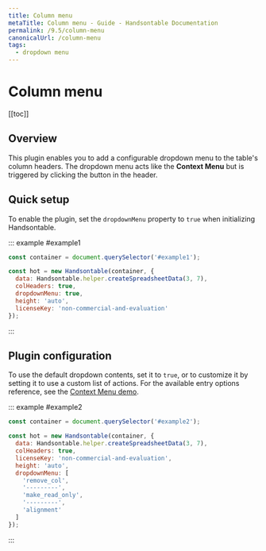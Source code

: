 ```yaml
---
title: Column menu
metaTitle: Column menu - Guide - Handsontable Documentation
permalink: /9.5/column-menu
canonicalUrl: /column-menu
tags:
  - dropdown menu
---
```


# Column menu

[[toc]]

## Overview

This plugin enables you to add a configurable dropdown menu to the table's column headers.
The dropdown menu acts like the **Context Menu** but is triggered by clicking the button in the header.

## Quick setup

To enable the plugin, set the `dropdownMenu` property to `true` when initializing Handsontable.

::: example #example1
```js
const container = document.querySelector('#example1');

const hot = new Handsontable(container, {
  data: Handsontable.helper.createSpreadsheetData(3, 7),
  colHeaders: true,
  dropdownMenu: true,
  height: 'auto',
  licenseKey: 'non-commercial-and-evaluation'
});
```
:::

## Plugin configuration

To use the default dropdown contents, set it to `true`, or to customize it by setting it to use a custom list of actions. For the available entry options reference, see the [Context Menu demo](@/guides/accessories-and-menus/context-menu.md#page-specific).

::: example #example2
```js
const container = document.querySelector('#example2');

const hot = new Handsontable(container, {
  data: Handsontable.helper.createSpreadsheetData(3, 7),
  colHeaders: true,
  licenseKey: 'non-commercial-and-evaluation',
  height: 'auto',
  dropdownMenu: [
    'remove_col',
    '---------',
    'make_read_only',
    '---------',
    'alignment'
  ]
});
```
:::
